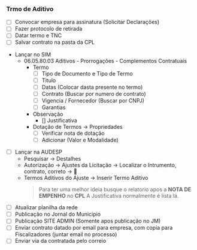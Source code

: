 ### Trmo de Aditivo
- [ ] Convocar empresa para assinatura (Solicitar Declarações)
- [ ] Fazer protocolo de retirada
- [ ] Datar termo e TNC
- [ ] Salvar contrato na pasta da CPL
- Lançar no SIM
  - 06.05.80.03 Aditivos - Prorrogações - Complementos Contratuais
    - Termo
      - [ ] Tipo de Documento e Tipo de Termo
      - [ ] Titulo
      - [ ] Datas (Colocar dasta presente no termo)
      - [ ] Contrato (Buscar por numero de contrato)
      - [ ] Vigencia / Fornecedor (Buscar por CNPJ)
      - [ ] Garantias
    - Observação
      - [] Justificativa
    - Dotação de Termos -> Propriedades
      - [ ] Verificar nota de dotação
      - [ ] Adicionar (Valor e Modalidade)
- [ ] Lançar na AUDESP
  - Pesquisar -> Destalhes
  - Autorização -> Ajustes da Licitação -> Localizar o Intrumento, contrato, correto -> 🔎
  - Termos Aditivos do Ajuste -> Inserir Termo Aditivo
    > Para ter uma melhor ideia busque o relatorio apos a **NOTA DE EMPENHO** no **CPL**
    > A Justificativa normalmente é lista lá.  
- [ ] Atualizar planilha da rede
- [ ] Publicação no Jornal do Municipio
- [ ] Publicação SITE ADMIN (Somente apos publicação no JM)
- [ ] Enviar contrato datado por email para empresa, com copia para Fiscalizadores (juntar email no processo)
- [ ] Enviar via da contratada pelo correio
